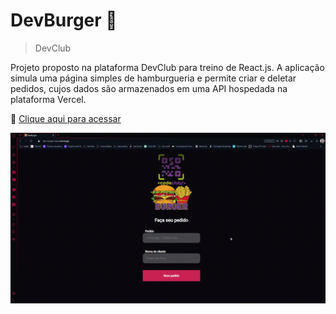 # DevBurger 🍔

>DevClub

Projeto proposto na plataforma DevClub para treino de React.js. A aplicação simula uma página simples de hamburgueria e permite criar e deletar pedidos, cujos dados são armazenados em uma API hospedada na plataforma Vercel.

🔗 [Clique aqui para acessar](https://dev-burger-react.vercel.app)

![Desktop](./src/assets/application.gif)
